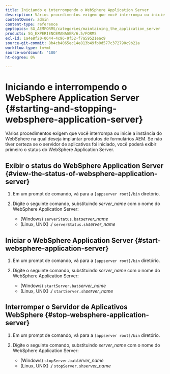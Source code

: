 ```yaml
---
title: Iniciando e interrompendo o WebSphere Application Server
description: Vários procedimentos exigem que você interrompa ou inicie a instância do WebSphere na qual deseja implantar produtos de formulários AEM. Este documento descreve como iniciar e parar o WebSphere Application Server.
contentOwner: admin
content-type: reference
geptopics: SG_AEMFORMS/categories/maintaining_the_application_server
products: SG_EXPERIENCEMANAGER/6.5/FORMS
exl-id: 1a4e8f20-0644-4c96-9f52-f7a59521eac9
source-git-commit: 8b4cb4065ec14e813b49fb0d577c372790c9b21a
workflow-type: tm+mt
source-wordcount: '180'
ht-degree: 0%

---
```


# Iniciando e interrompendo o WebSphere Application Server {#starting-and-stopping-websphere-application-server}

Vários procedimentos exigem que você interrompa ou inicie a instância do WebSphere na qual deseja implantar produtos de formulários AEM. Se não tiver certeza se o servidor de aplicativos foi iniciado, você poderá exibir primeiro o status do WebSphere Application Server.

## Exibir o status do WebSphere Application Server {#view-the-status-of-websphere-application-server}

1. Em um prompt de comando, vá para a `[appserver root]/bin` diretório.
1. Digite o seguinte comando, substituindo *server_name* com o nome do WebSphere Application Server:

   * (Windows) `serverStatus.bat`*server_name*
   * (Linux, UNIX) ./ `serverStatus.sh`*server_name*

## Iniciar o WebSphere Application Server {#start-websphere-application-server}

1. Em um prompt de comando, vá para a `[appserver root]/bin` diretório.
1. Digite o seguinte comando, substituindo *server_name* com o nome do WebSphere Application Server:

   * (Windows) `startServer.bat`*server_name*
   * (Linux, UNIX) ./ `startServer.sh`*server_name*

## Interromper o Servidor de Aplicativos WebSphere {#stop-websphere-application-server}

1. Em um prompt de comando, vá para a `[appserver root]/bin` diretório.
1. Digite o seguinte comando, substituindo *server_name* com o nome do WebSphere Application Server:

   * (Windows) `stopServer.bat`*server_name*
   * (Linux, UNIX) ./ `stopServer.sh`*server_name*
